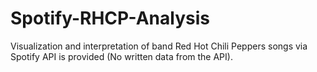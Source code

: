 # Spotify-RHCP-Analysis
Visualization and interpretation of band Red Hot Chili Peppers songs via Spotify API is provided (No written data from the API).
